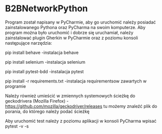 # B2BNetworkPython
Program został napisany w PyCharmie, aby go uruchomić należy posiadać zainstalowanego Pythona oraz PyCharma na swoim komputerze.
Aby program można było uruchomić i dobrze się uruchamiał, należy zainstalować plugin Gherkin w PyCharmie oraz z poziomu konsoli następujące narzędzia:

pip install behave                -instalacja behave

pip install selenium              -instalacja selenium

pip install pytest-bdd            -instalacja pytest

pip install -r requirements.txt   -instalacja requirementsow zawartych w programie

Należy również umieścić w zmiennych systemowych ścieżkę do geckodrivera (Mozilla Firefox) - https://github.com/mozilla/geckodriver/releases tu możemy znaleźć plik do porania, do którego należy podać ścieżkę

Aby uruchomić test należy z poziomu aplikacji w konsoli PyCharma wpisać pytest -v -s 
